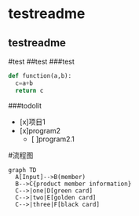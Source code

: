 # testreadme

testreadme
-----
#test
##test
###test

```python
def function(a,b):
  c=a+b
  return c
```

###todolit
- [x]项目1  
- [x]program2  
  - [ ]program2.1  

#流程图
```
graph TD
  A[Input]-->B(member)
  B-->C{product member information}
  C-->|one|D[green card]
  C-->|two|E[golden card]
  C-->|three|F[black card]
```
